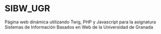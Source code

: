 # SIBW_UGR
 Página web dinámica utilizando Twig, PHP y Javascript para la asignatura Sistemas de Información Basados en Web de la Universidad de Granada
